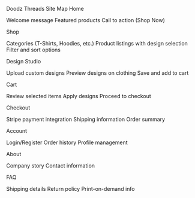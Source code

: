Doodz Threads Site Map
Home

Welcome message
Featured products
Call to action (Shop Now)

Shop

Categories (T-Shirts, Hoodies, etc.)
Product listings with design selection
Filter and sort options

Design Studio

Upload custom designs
Preview designs on clothing
Save and add to cart

Cart

Review selected items
Apply designs
Proceed to checkout

Checkout

Stripe payment integration
Shipping information
Order summary

Account

Login/Register
Order history
Profile management

About

Company story
Contact information

FAQ

Shipping details
Return policy
Print-on-demand info
